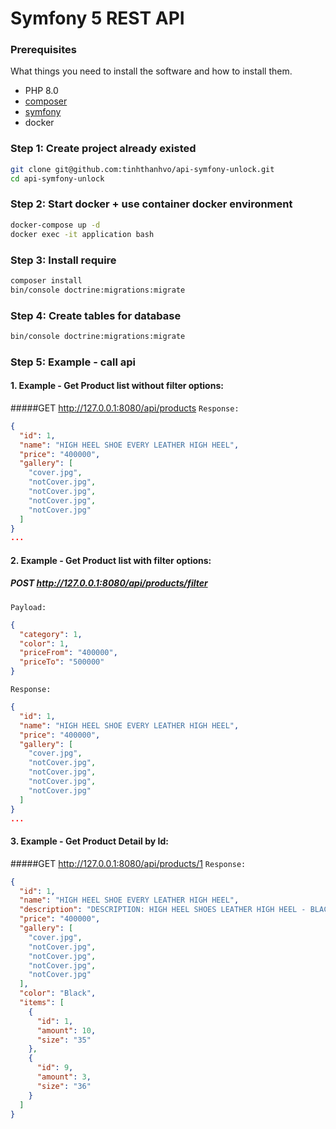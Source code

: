 # Symfony 5 REST API 

### Prerequisites

What things you need to install the software and how to install them.
- PHP 8.0
- [composer](https://getcomposer.org/download/)
- [symfony](https://symfony.com/doc/current/setup.html)
- docker

### Step 1: Create project already existed
```bash
git clone git@github.com:tinhthanhvo/api-symfony-unlock.git
cd api-symfony-unlock
```
### Step 2: Start docker + use container docker environment
```bash
docker-compose up -d
docker exec -it application bash
```
### Step 3: Install require
```bash
composer install
bin/console doctrine:migrations:migrate
```
### Step 4: Create tables for database
```bash
bin/console doctrine:migrations:migrate
```
### Step 5: Example - call api
#### 1. Example - Get Product list without filter options: 
#####GET http://127.0.0.1:8080/api/products
``Response:``
```json
{
  "id": 1,
  "name": "HIGH HEEL SHOE EVERY LEATHER HIGH HEEL",
  "price": "400000",
  "gallery": [
    "cover.jpg",
    "notCover.jpg",
    "notCover.jpg",
    "notCover.jpg",
    "notCover.jpg"
  ]
}
...
```
#### 2. Example - Get Product list with filter options:
##### POST http://127.0.0.1:8080/api/products/filter
``Payload:``
```json
{
  "category": 1,
  "color": 1,
  "priceFrom": "400000",
  "priceTo": "500000"
}
```
``Response:``
```json
{
  "id": 1,
  "name": "HIGH HEEL SHOE EVERY LEATHER HIGH HEEL",
  "price": "400000",
  "gallery": [
    "cover.jpg",
    "notCover.jpg",
    "notCover.jpg",
    "notCover.jpg",
    "notCover.jpg"
  ]
}
...
```
#### 3. Example - Get Product Detail by Id:
#####GET http://127.0.0.1:8080/api/products/1
``Response:``
```json
{
  "id": 1,
  "name": "HIGH HEEL SHOE EVERY LEATHER HIGH HEEL",
  "description": "DESCRIPTION: HIGH HEEL SHOES LEATHER HIGH HEEL - BLACK",
  "price": "400000",
  "gallery": [
    "cover.jpg",
    "notCover.jpg",
    "notCover.jpg",
    "notCover.jpg",
    "notCover.jpg"
  ],
  "color": "Black",
  "items": [
    {
      "id": 1,
      "amount": 10,
      "size": "35"
    },
    {
      "id": 9,
      "amount": 3,
      "size": "36"
    }
  ]
}
``` 
